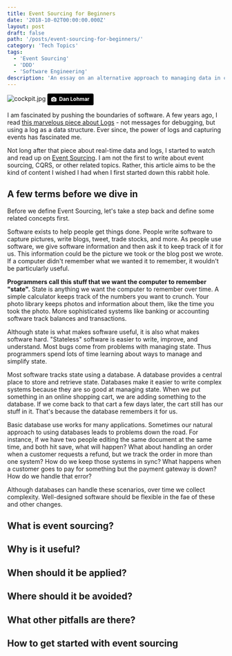 ```yaml
---
title: Event Sourcing for Beginners
date: '2018-10-02T00:00:00.000Z'
layout: post
draft: false
path: '/posts/event-sourcing-for-beginners/'
category: 'Tech Topics'
tags:
  - 'Event Sourcing'
  - 'DDD'
  - 'Software Engineering'
description: 'An essay on an alternative approach to managing data in complex applications'
---
```


![cockpit.jpg](./cockpit.jpg)
<a style="background-color:black;color:white;text-decoration:none;padding:4px 6px;font-family:-apple-system, BlinkMacSystemFont, &quot;San Francisco&quot;, &quot;Helvetica Neue&quot;, Helvetica, Ubuntu, Roboto, Noto, &quot;Segoe UI&quot;, Arial, sans-serif;font-size:12px;font-weight:bold;line-height:1.2;display:inline-block;border-radius:3px" href="https://unsplash.com/@dlohmar?utm_medium=referral&amp;utm_campaign=photographer-credit&amp;utm_content=creditBadge" target="_blank" rel="noopener noreferrer" title="Download free do whatever you want high-resolution photos from Dan Lohmar"><span style="display:inline-block;padding:2px 3px"><svg xmlns="http://www.w3.org/2000/svg" style="height:12px;width:auto;position:relative;vertical-align:middle;top:-1px;fill:white" viewBox="0 0 32 32"><title>unsplash-logo</title><path d="M20.8 18.1c0 2.7-2.2 4.8-4.8 4.8s-4.8-2.1-4.8-4.8c0-2.7 2.2-4.8 4.8-4.8 2.7.1 4.8 2.2 4.8 4.8zm11.2-7.4v14.9c0 2.3-1.9 4.3-4.3 4.3h-23.4c-2.4 0-4.3-1.9-4.3-4.3v-15c0-2.3 1.9-4.3 4.3-4.3h3.7l.8-2.3c.4-1.1 1.7-2 2.9-2h8.6c1.2 0 2.5.9 2.9 2l.8 2.4h3.7c2.4 0 4.3 1.9 4.3 4.3zm-8.6 7.5c0-4.1-3.3-7.5-7.5-7.5-4.1 0-7.5 3.4-7.5 7.5s3.3 7.5 7.5 7.5c4.2-.1 7.5-3.4 7.5-7.5z"></path></svg></span><span style="display:inline-block;padding:2px 3px">Dan Lohmar</span></a>

I am fascinated by pushing the boundaries of software. A few years ago, I read [this marvelous piece about Logs](https://engineering.linkedin.com/distributed-systems/log-what-every-software-engineer-should-know-about-real-time-datas-unifying) - not messages for debugging, but using a log as a data structure. Ever since, the power of logs and capturing events has fascinated me.

Not long after that piece about real-time data and logs, I started to watch and read up on [Event Sourcing](https://martinfowler.com/eaaDev/EventSourcing.html). I am not the first to write about event sourcing, CQRS, or other related topics. Rather, this article aims to be the kind of content I wished I had when I first started down this rabbit hole.

## A few terms before we dive in

Before we define Event Sourcing, let's take a step back and define some related concepts first.

Software exists to help people get things done. People write software to capture pictures, write blogs, tweet, trade stocks, and more. As people use software, we give software information and then ask it to keep track of it for us. This information could be the picture we took or the blog post we wrote. If a computer didn't remember what we wanted it to remember, it wouldn't be particularly useful.

**Programmers call this stuff that we want the computer to remember "state".** State is anything we want the computer to remember over time. A simple calculator keeps track of the numbers you want to crunch. Your photo library keeps photos and information about them, like the time you took the photo. More sophisticated systems like banking or accounting software track balances and transactions.

Although state is what makes software useful, it is also what makes software hard. "Stateless" software is easier to write, improve, and understand. Most bugs come from problems with managing state. Thus programmers spend lots of time learning about ways to manage and simplify state.

Most software tracks state using a database. A database provides a central place to store and retrieve state. Databases make it easier to write complex systems because they are so good at managing state. When we put something in an online shopping cart, we are adding something to the database. If we come back to that cart a few days later, the cart still has our stuff in it. That's because the database remembers it for us.

Basic database use works for many applications. Sometimes our natural approach to using databases leads to problems down the road. For instance, if we have two people editing the same document at the same time, and both hit save, what will happen? What about handling an order when a customer requests a refund, but we track the order in more than one system? How do we keep those systems in sync? What happens when a customer goes to pay for something but the payment gateway is down? How do we handle that error?

Although databases can handle these scenarios, over time we collect complexity. Well-designed software should be flexible in the fae of these and other changes.

## What is event sourcing?

## Why is it useful?

## When should it be applied?

## Where should it be avoided?

## What other pitfalls are there?

## How to get started with event sourcing
